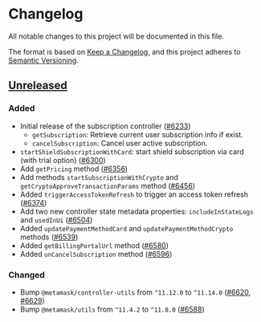 # Changelog

All notable changes to this project will be documented in this file.

The format is based on [Keep a Changelog](https://keepachangelog.com/en/1.0.0/),
and this project adheres to [Semantic Versioning](https://semver.org/spec/v2.0.0.html).

## [Unreleased]

### Added

- Initial release of the subscription controller ([#6233](https://github.com/MetaMask/core/pull/6233))
  - `getSubscription`: Retrieve current user subscription info if exist.
  - `cancelSubscription`: Cancel user active subscription.
- `startShieldSubscriptionWithCard`: start shield subscription via card (with trial option) ([#6300](https://github.com/MetaMask/core/pull/6300))
- Add `getPricing` method ([#6356](https://github.com/MetaMask/core/pull/6356))
- Add methods `startSubscriptionWithCrypto` and `getCryptoApproveTransactionParams` method ([#6456](https://github.com/MetaMask/core/pull/6456))
- Added `triggerAccessTokenRefresh` to trigger an access token refresh ([#6374](https://github.com/MetaMask/core/pull/6374))
- Add two new controller state metadata properties: `includeInStateLogs` and `usedInUi` ([#6504](https://github.com/MetaMask/core/pull/6504))
- Added `updatePaymentMethodCard` and `updatePaymentMethodCrypto` methods ([#6539](https://github.com/MetaMask/core/pull/6539))
- Added `getBillingPortalUrl` method ([#6580](https://github.com/MetaMask/core/pull/6580))
- Added `unCancelSubscription` method ([#6596](https://github.com/MetaMask/core/pull/6596))

### Changed

- Bump `@metamask/controller-utils` from `^11.12.0` to `^11.14.0` ([#6620](https://github.com/MetaMask/core/pull/6620), [#6629](https://github.com/MetaMask/core/pull/6629))
- Bump `@metamask/utils` from `^11.4.2` to `^11.8.0` ([#6588](https://github.com/MetaMask/core/pull/6588))

[Unreleased]: https://github.com/MetaMask/core/
